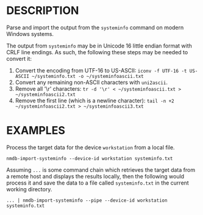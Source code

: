 DESCRIPTION
===========

Parse and import the output from the `systeminfo` command
on modern Windows systems.

The output from `systeminfo` may be in Unicode 16 little endian format with
CRLF line endings. As such, the following these steps may be needed to
convert it:

1. Convert the encoding from UTF-16 to US-ASCII: 
    `iconv -f UTF-16 -t US-ASCII ~/systeminfo.txt -o ~/systeminfoascii.txt`
2. Convert any remaining non-ASCII characters with `uni2ascii`.
3. Remove all '\r' characters: 
    `tr -d '\r' < ~/systeminfoascii.txt > ~/systeminfoascii2.txt`
4. Remove the first line (which is a newline character): 
    `tail -n +2 ~/systeminfoascii2.txt > ~/systeminfoascii3.txt`

EXAMPLES
========

Process the target data for the device `workstation` from a local file.
```
nmdb-import-systeminfo --device-id workstation systeminfo.txt
```

Assuming `...` is some command chain which retrieves the target data from a
remote host and displays the results locally, then the following would
process it and save the data to a file called `systeminfo.txt` in the current
working directory.
```
... | nmdb-import-systeminfo --pipe --device-id workstation systeminfo.txt
```
